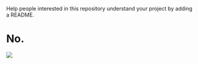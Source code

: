 Help people interested in this repository understand your project by adding a README. 

# No.
![](https://i.kym-cdn.com/entries/icons/original/000/026/152/gigachad.jpg)
